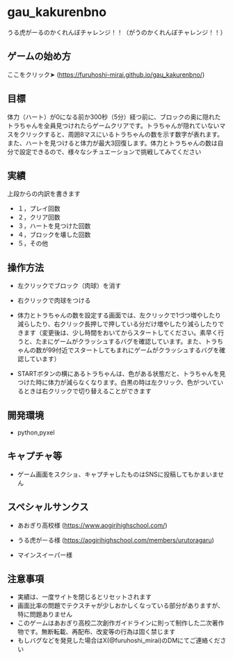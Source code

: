 # gau_kakurenbno

うる虎がーるのかくれんぼチャレンジ！！（がうのかくれんぼチャレンジ！！）

## ゲームの始め方
ここをクリック➤
(https://furuhoshi-mirai.github.io/gau_kakurenbno/)

## 目標
体力（ハート）が0になる前か300秒（5分）経つ前に、ブロックの奥に隠れたトラちゃんを全員見つけれたらゲームクリアです。トラちゃんが隠れていないマスをクリックすると、周囲8マスにいるトラちゃんの数を示す数字が表れます。また、ハートを見つけると体力が最大3回復します。体力とトラちゃんの数は自分で設定できるので、様々なシチュエーションで挑戦してみてください

## 実績
上段からの内訳を書きます
- １，プレイ回数
- ２，クリア回数
- ３，ハートを見つけた回数
- ４，ブロックを壊した回数
- ５，その他

## 操作方法
- 左クリックでブロック（肉球）を消す
- 右クリックで肉球をつける

- 体力とトラちゃんの数を設定する画面では、左クリックで1づつ増やしたり減らしたり、右クリック長押しで押している分だけ増やしたり減らしたりできます（変更後は、少し時間をおいてからスタートしてください。素早く行うと、たまにゲームがクラッシュするバグを確認しています。また、トラちゃんの数が99付近でスタートしてもまれにゲームがクラッシュするバグを確認しています）
- STARTボタンの横にあるトラちゃんは、色がある状態だと、トラちゃんを見つけた時に体力が減らなくなります。白黒の時は左クリック、色がついているときは右クリックで切り替えることができます

## 開発環境
- python,pyxel

## キャプチャ等
- ゲーム画面をスクショ、キャプチャしたものはSNSに投稿してもかまいません

## スペシャルサンクス

- あおぎり高校様
(https://www.aogirihighschool.com/)

- うる虎がーる様
(https://aogirihighschool.com/members/urutoragaru)

- マインスイーパー様

## 注意事項
- 実績は、一度サイトを閉じるとリセットされます
- 画面比率の問題でテクスチャが少しおかしくなっている部分がありますが、特に問題ありません
- このゲームはあおぎり高校二次創作ガイドラインに則って制作した二次著作物です。無断転載、再配布、改変等の行為は固く禁じます
- もしバグなどを発見した場合はX(@furuhoshi_mirai)のDMにてご連絡ください
